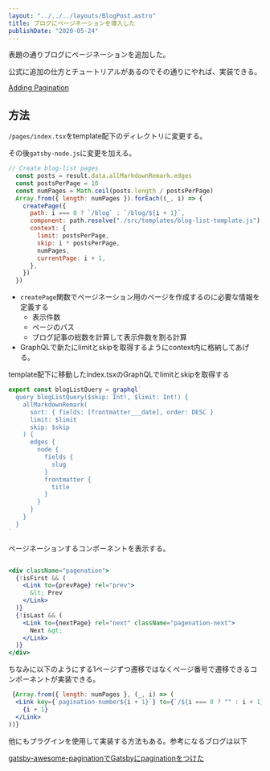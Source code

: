 ```yaml
---
layout: "../../../layouts/BlogPost.astro"
title: ブログにページネーションを導入した
publishDate: "2020-05-24"
---
```


表題の通りブログにページネーションを追加した。

公式に追加の仕方とチュートリアルがあるのでその通りにやれば、実装できる。

[Adding Pagination](https://www.gatsbyjs.org/docs/adding-pagination/)

## 方法

 ```/pages/index.tsx```をtemplate配下のディレクトリに変更する。

その後```gatsby-node.js```に変更を加える。

```jsx
// Create blog-list pages
  const posts = result.data.allMarkdownRemark.edges
  const postsPerPage = 10
  const numPages = Math.ceil(posts.length / postsPerPage)
  Array.from({ length: numPages }).forEach((_, i) => {
    createPage({
      path: i === 0 ? `/blog` : `/blog/${i + 1}`,
      component: path.resolve("./src/templates/blog-list-template.js"),
      context: {
        limit: postsPerPage,
        skip: i * postsPerPage,
        numPages,
        currentPage: i + 1,
      },
    })
  })


```

- ```createPage```関数でページネーション用のページを作成するのに必要な情報を定義する
  - 表示件数
  - ページのパス
  - ブログ記事の総数を計算して表示件数を割る計算
- GraphQLで新たにlimitとskipを取得するようにcontext内に格納してあげる。

template配下に移動したindex.tsxのGraphQLでlimitとskipを取得する

```jsx
export const blogListQuery = graphql`
  query blogListQuery($skip: Int!, $limit: Int!) {
    allMarkdownRemark(
      sort: { fields: [frontmatter___date], order: DESC }
      limit: $limit
      skip: $skip
    ) {
      edges {
        node {
          fields {
            slug
          }
          frontmatter {
            title
          }
        }
      }
    }
  }
`

```

ページネーションするコンポーネントを表示する。


```jsx

<div className="pagenation">
  {!isFirst && (
    <Link to={prevPage} rel="prev">
      &lt; Prev
    </Link>
  )}
  {!isLast && (
    <Link to={nextPage} rel="next" className="pagenation-next">
      Next &gt;
    </Link>
  )}
</div>

```

ちなみに以下のようにする1ページずつ遷移ではなくページ番号で遷移できるコンポーネントが実装できる。

```jsx
 {Array.from({ length: numPages }, (_, i) => (
  <Link key={`pagination-number${i + 1}`} to={`/${i === 0 ? "" : i + 1}`}>
    {i + 1}
  </Link>
))}

```

他にもプラグインを使用して実装する方法もある。参考になるブログは以下

[gatsby-awesome-paginationでGatsbyにpaginationをつけた](https://www.terrier.dev/blog/2019/20190306231739-gatsby-awesome-pagination-gatsby-pagination/)